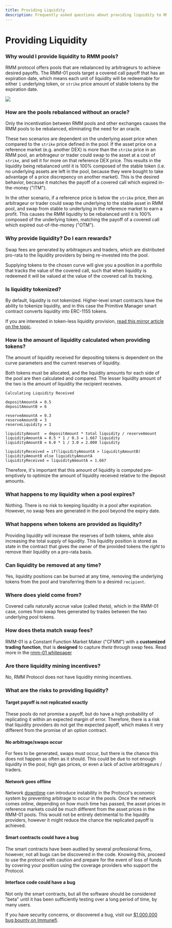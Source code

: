 ```yaml
---
title: Providing Liquidity
description: Frequently asked questions about providing liquidity to RMM Protocol
---
```


# Providing Liquidity

### Why would I provide liquidity to RMM pools?

RMM protocol offers pools that are rebalanced by arbitrageurs to achieve desired payoffs. The RMM-01 pools target a covered call payoff that has an expiration date, which means each unit of liquidity will be redeemable for either `1` underlying token, or `strike` price amount of stable tokens by the expiration date. 

![](https://i.imgur.com/nc0Eov0.png)

### How are the pools rebalanced without an oracle?

Only the incentivation between RMM pools and other exchanges causes the RMM pools to be rebalanced, eliminating the need for an oracle.

These two scenarios are dependent on the underlying asset price when compared to the `strike` price defined in the pool. If the asset price on a reference market (e.g. another DEX) is more than the `strike` price in an RMM pool, an arbitrageur or trader could swap to the asset at a cost of `strike`, and sell it for more on that reference DEX price. This results in the liquidity being rebalanced until it is 100% composed of the stable token (i.e. no underlying assets are left in the pool, because they were bought to take advantage of a price discrepency on another market). This is the desired behavior, because it matches the payoff of a covered call which expired in-the-money ("ITM").

In the other scenario, if a reference price is below the `strike` price, then an arbitrageur or trader could swap the underlying to the stable asset in RMM pool, and swap from stable to underlying in the reference market to earn a profit. This causes the RMM liquidity to be rebalanced until it is 100% composed of the underlying token, matching the payoff of a covered call which expired out-of-the-money ("OTM").

### Why provide liquidity? Do I earn rewards?

Swap fees are generated by arbitrageurs and traders, which are distributed pro-rata to the liquidity providers by being re-invested into the pool.

Supplying tokens to the chosen curve will give you a position in a portfolio that tracks the value of the covered call, such that when liquidity is redeemed it will be valued at the value of the covered call its tracking.

### Is liquidity tokenized?

By default, liquidity is not tokenized. Higher-level smart contracts have the ability to tokenize liquidity, and in this case the Primitive Manager smart contract converts liquidity into ERC-1155 tokens.

If you are interested in token-less liquidity provision, [read this mirror article on the topic](https://mirror.xyz/alexangel.eth/XUtGuUBPkh0UIHNVd1XglC79gtjJeUPwBGha64aePww).

### How is the amount of liquidity calculated when providing tokens?

The amount of liquidity received for depositing tokens is dependent on the curve parameters and the current reserves of liquidity.

Both tokens must be allocated, and the liquidity amounts for each side of the pool are then calculated and compared. The lesser liquidity amount of the two is the amount of liquidity the recipient receives.

```
Calculating Liquidity Received

depositAmountA = 0.5
depositAmountB = 6

reserveAmountA = 0.3
reserveAmountB = 3
reserveLiquidity = 1

liquidityAmount  = depositAmount * total liquidity / reserveAmount
liquidityAmountA = 0.5 * 1 / 0.3 = 1.667 liquidity
liquidityAmountB = 6.0 * 1 / 3.0 = 2.000 liquidity

liquidityReceived = if(liquidityAmountA > liquidityAmountB) liquidityAmountB else liquidityAmountA
liquidityReceived = liquidityAmountA = 1.667
```

Therefore, it's important that this amount of liquidity is computed pre-emptively to optimize the amount of liquidity received relative to the deposit amounts.

### What happens to my liquidity when a pool expires?

Nothing. There is no risk to keeping liquidity in a pool after expiration. However, no swap fees are generated in the pool beyond the expiry date.

### What happens when tokens are provided as liquidity?

Providing liquidity will increase the reserves of both tokens, while also increasing the total supply of liquidity. This liquidity position is stored as state in the contract that gives the owner of the provided tokens the _right_ to remove their liquidity on a pro-rata basis.

### Can liquidity be removed at any time?

Yes, liquidity positions can be burned at any time, removing the underlying tokens from the pool and transferring them to a desired `recipient`.

### Where does yield come from?

Covered calls naturally accrue value (called _theta_), which in the RMM-01 case, comes from swap fees generated by trades between the two underlying pool tokens.

### How does theta match swap fees?

RMM-01 is a Constant Function Market Maker ("CFMM") with a **customized trading function**, that is **designed** to capture *theta* through swap fees. Read more in the [rmm-01 whitepaper](https://primitive.finance/whitepaper-rmm-01.pdf)

### Are there liquidity mining incentives?

No, RMM Protocol does not have liquidity mining incentives.

### What are the risks to providing liquidity?

#### Target payoff is not replicated exactly

These pools do not promise a payoff, but do have a high probability of replicating it within an expected margin of error. Therefore, there is a risk that liquidity providers do not get the expected payoff, which makes it very different from the promise of an option contract.

#### No arbitrage/swaps occur

For fees to be generated, swaps must occur, but there is the chance this does not happen as often as it should. This could be due to not enough liquidity in the pool, high gas prices, or even a lack of active arbitrageurs / traders.

#### Network goes offline

Network [downtime](https://thedefiant.io/arbitrum-outage/) can introduce instability in the Protocol's economic system by preventing arbitrage to occur in the pools. Once the network comes online, depending on how much time has passed, the asset prices in reference markets could be much different from the asset prices in the RMM-01 pools. This would not be entirely detrimental to the liquidity providers, however it might reduce the chance the replicated payoff is achieved.

#### Smart contracts could have a bug

The smart contracts have been audited by several professional firms, however, not all bugs can be discovered in the code. Knowing this, proceed to use the protocol with caution and prepare for the event of loss of funds by covering your position using the coverage providers who support the Protocol.&#x20;

#### Interface code could have a bug

Not only the smart contracts, but all the software should be considered "beta" until it has been sufficiently testing over a long period of time, by many users.

If you have security concerns, or discovered a bug, visit our [$1,000,000 bug bounty on Immunefi](https://immunefi.com/bounty/primitive/).